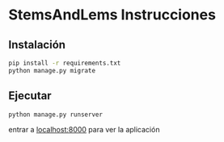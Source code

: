 # StemsAndLems Instrucciones

## Instalación

```bash
pip install -r requirements.txt
python manage.py migrate
```

## Ejecutar


```bash
python manage.py runserver
```
entrar a [localhost:8000](http://localhost:8000/) para ver la aplicación
